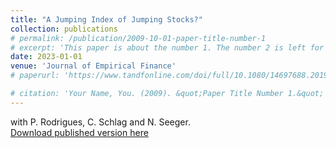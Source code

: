 ```yaml
---
title: "A Jumping Index of Jumping Stocks?"
collection: publications
# permalink: /publication/2009-10-01-paper-title-number-1
# excerpt: 'This paper is about the number 1. The number 2 is left for future work.'
date: 2023-01-01
venue: 'Journal of Empirical Finance'
# paperurl: 'https://www.tandfonline.com/doi/full/10.1080/14697688.2019.1659992'

# citation: 'Your Name, You. (2009). &quot;Paper Title Number 1.&quot; <i>Journal 1</i>. 1(1).'
---
```


with P. Rodrigues, C. Schlag and N. Seeger. \
[Download published version here](https://www.sciencedirect.com/science/article/pii/S0927539822001049)

